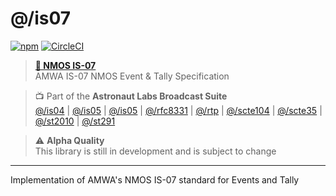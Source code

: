 # @/is07

[![npm](https://img.shields.io/npm/v/@astronautlabs/is07)](https://npmjs.com/package/@astronautlabs/is07)
[![CircleCI](https://circleci.com/gh/astronautlabs/is07.svg?style=svg)](https://circleci.com/gh/astronautlabs/is07)

> **[📜 NMOS IS-07](https://specs.amwa.tv/is-07/)**  
> AMWA IS-07 NMOS Event & Tally Specification

> 📺 Part of the **Astronaut Labs Broadcast Suite**  
> [@/is04](https://github.com/astronautlabs/is04) |
> [@/is05](https://github.com/astronautlabs/is05) |
> [@/is05](https://github.com/astronautlabs/is07) |
> [@/rfc8331](https://github.com/astronautlabs/rfc8331) |
> [@/rtp](https://github.com/astronautlabs/rtp) |
> [@/scte104](https://github.com/astronautlabs/scte104) | 
> [@/scte35](https://github.com/astronautlabs/scte35) | 
> [@/st2010](https://github.com/astronautlabs/st2010) | 
> [@/st291](https://github.com/astronautlabs/st291)

> ⚠ **Alpha Quality**  
> This library is still in development and is subject to change

---

Implementation of AMWA's NMOS IS-07 standard for Events and Tally